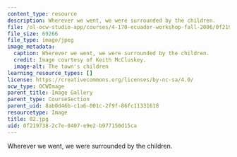 ```yaml
---
content_type: resource
description: Wherever we went, we were surrounded by the children.
file: /ol-ocw-studio-app/courses/4-170-ecuador-workshop-fall-2006/0f2197382c7e0407e9e2b977150d15ca_02.jpg
file_size: 69266
file_type: image/jpeg
image_metadata:
  caption: Wherever we went, we were surrounded by the children.
  credit: Image courtesy of Keith McCluskey.
  image-alt: The town's children
learning_resource_types: []
license: https://creativecommons.org/licenses/by-nc-sa/4.0/
ocw_type: OCWImage
parent_title: Image Gallery
parent_type: CourseSection
parent_uid: 8ab0d46b-c1a6-001c-2f9f-86fc11331618
resourcetype: Image
title: 02.jpg
uid: 0f219738-2c7e-0407-e9e2-b977150d15ca
---
```

Wherever we went, we were surrounded by the children.